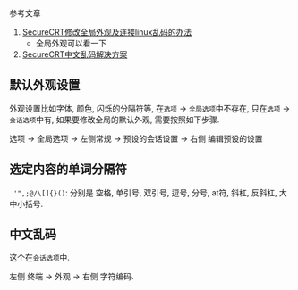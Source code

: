 参考文章

1. [SecureCRT修改全局外观及连接linux乱码的办法](https://www.cnblogs.com/lisn666/p/11882312.html)
    - 全局外观可以看一下
2. [SecureCRT中文乱码解决方案](https://blog.csdn.net/yongqi_wang/article/details/81392638)

## 默认外观设置

外观设置比如字体, 颜色, 闪烁的分隔符等, 在`选项` -> `全局选项`中不存在, 只在`选项` -> `会话选项`中有, 如果要修改全局的默认外观, 需要按照如下步骤.

选项 -> 全局选项 -> 左侧常规 -> 预设的会话设置 -> 右侧 编辑预设的设置

## 选定内容的单词分隔符

` '",;@/\[]{}()`: 分别是 空格, 单引号, 双引号, 逗号, 分号, at符, 斜杠, 反斜杠, 大中小括号.

## 中文乱码

这个在`会话选项`中.

左侧 终端 -> 外观 -> 右侧 字符编码.
